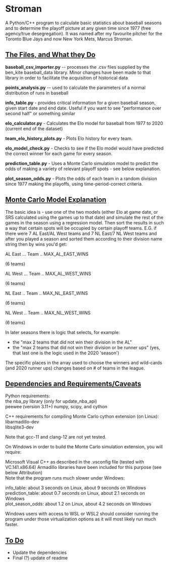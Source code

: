# Stroman

A Python/C++ program to calculate basic statistics about baseball seasons and 
to determine the playoff picture at any given time since 1977 
(free agency/true desegregation). It was named after my favourite pitcher for 
the Toronto Blue Jays and now New York Mets, Marcus Stroman.

## <u>**The Files, and What they Do**</u>
**baseball_csv_importer.py**  -- processes the .csv files supplied by the ben_kite 
baseball_data library. Minor changes have been made to that library in order to 
facilitate the acquisition of historical data

        
**points_analysis.py** -- used to calculate the parameters of a normal 
distribution of runs in baseball  

**info_table.py** - provides critical information for a given baseball season,
given start date and end date. Useful if you want to see "performance over 
second half" or something similar

**elo_calculator.py** - Calculates the Elo model for baseball from 1977 to 2020
(current end of the dataset)

**team_elo_history_plots.py** - Plots Elo history for every team.

**elo_model_check.py** - Checks to see if the Elo model would have predicted
the correct winner for each game for every season.

**prediction_table.py** - Uses a Monte Carlo simulation model to predict the 
odds of making a variety of relevant playoff spots - see below explanation.

**plot_season_odds.py** - Plots the odds of each team in a random division 
since 1977 making the playoffs, using time-period-correct criteria.

## <u>**Monte Carlo Model Explanation**</u>

The basic idea is - use one of the two models (either Elo at game date, or SRS 
calculated using the games up to that date) and simulate the rest of the games
in the season using a regression model. Then sort the results in such a way that 
certain spots will be occupied by certain playoff teams. E.G. if there were 7 
AL East/AL West teams and 7 NL East/7 NL West teams and after you played a season
and sorted them according to their division name string then by wins you'd get:

AL East ... Team .. MAX_AL_EAST_WINS

(6 teams)

AL West ... Team .. MAX_AL_WEST_WINS

(6 teams)   

NL East .. Team .. MAX_NL_EAST_WINS

(6 teams)

NL West .. Team .. MAX_NL_WEST_WINS

(6 teams)

In later seasons there is logic that selects, for example:

* the "max 2 teams that did not win their division in the AL"
* the "max 2 teams that did not win their division or be runner ups" (yes, that last one is the logic used in the 2020 'season')

The specific places in the array used to choose the winners and wild-cards 
(and 2020 runner ups) changes based on # of teams in the league. 

## <u>**Dependencies and Requirements/Caveats**</u>

Python requirements:  
the nba_py library (only for update_nba_api)  
peewee (version 3.11+)
numpy, scipy, and cython  

C++ requirements for compiling Monte Carlo cython extension (on Linux):  
libarmadillo-dev   
libsqlite3-dev  

Note that gcc-11 and clang-12 are not yet tested.

On Windows in order to build the Monte Carlo simulation extension, you will require:

Microsoft Visual C++ as described in the .vsconfig file (tested with VC.141.x86.64)
Armadillo libraries have been included for this purpose (see below Attribution)  
Note that the program runs much slower under Windows:

info_table: about 3 seconds on Linux, about 9 seconds on Windows  
prediction_table: about 0.7 seconds on Linux, about 2.1 seconds on Windows  
plot_season_odds: about 1.2 on Linux, about 4.2 seconds on Windows  

Windows users with access to WSL or WSL2 should consider running the program under those virtualization options as it will most likely run much faster.  

## <u>To Do</u>
- Update the dependencies
- Final (?) update of readme





